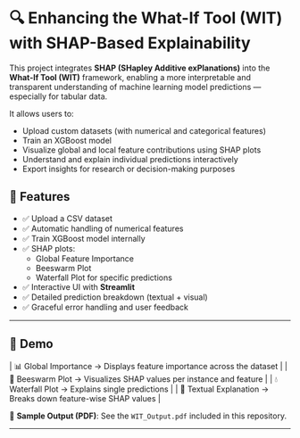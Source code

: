 # 🔍 Enhancing the What-If Tool (WIT) with SHAP-Based Explainability

This project integrates **SHAP (SHapley Additive exPlanations)** into the **What-If Tool (WIT)** framework, enabling a more interpretable and transparent understanding of machine learning model predictions — especially for tabular data.

It allows users to:

- Upload custom datasets (with numerical and categorical features)
- Train an XGBoost model
- Visualize global and local feature contributions using SHAP plots
- Understand and explain individual predictions interactively
- Export insights for research or decision-making purposes

## 🚀 Features

- ✅ Upload a CSV dataset
- ✅ Automatic handling of numerical features
- ✅ Train XGBoost model internally
- ✅ SHAP plots:
  - Global Feature Importance
  - Beeswarm Plot
  - Waterfall Plot for specific predictions
- ✅ Interactive UI with **Streamlit**
- ✅ Detailed prediction breakdown (textual + visual)
- ✅ Graceful error handling and user feedback

---

## 🧪 Demo

| 📊 Global Importance -> Displays feature importance across the dataset |
| 🐝 Beeswarm Plot -> Visualizes SHAP values per instance and feature |
| 💧 Waterfall Plot -> Explains single predictions |
| 📃 Textual Explanation -> Breaks down feature-wise SHAP values |

📎 **Sample Output (PDF)**: See the `WIT_Output.pdf` included in this repository.

---
